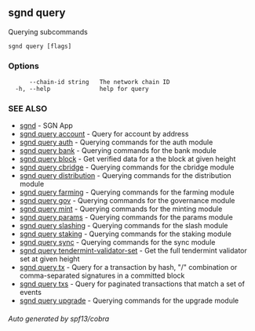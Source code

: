 ## sgnd query

Querying subcommands

```
sgnd query [flags]
```

### Options

```
      --chain-id string   The network chain ID
  -h, --help              help for query
```

### SEE ALSO

* [sgnd](sgnd.md)	 - SGN App
* [sgnd query account](sgnd_query_account.md)	 - Query for account by address
* [sgnd query auth](sgnd_query_auth.md)	 - Querying commands for the auth module
* [sgnd query bank](sgnd_query_bank.md)	 - Querying commands for the bank module
* [sgnd query block](sgnd_query_block.md)	 - Get verified data for a the block at given height
* [sgnd query cbridge](sgnd_query_cbridge.md)	 - Querying commands for the cbridge module
* [sgnd query distribution](sgnd_query_distribution.md)	 - Querying commands for the distribution module
* [sgnd query farming](sgnd_query_farming.md)	 - Querying commands for the farming module
* [sgnd query gov](sgnd_query_gov.md)	 - Querying commands for the governance module
* [sgnd query mint](sgnd_query_mint.md)	 - Querying commands for the minting module
* [sgnd query params](sgnd_query_params.md)	 - Querying commands for the params module
* [sgnd query slashing](sgnd_query_slashing.md)	 - Querying commands for the slash module
* [sgnd query staking](sgnd_query_staking.md)	 - Querying commands for the staking module
* [sgnd query sync](sgnd_query_sync.md)	 - Querying commands for the sync module
* [sgnd query tendermint-validator-set](sgnd_query_tendermint-validator-set.md)	 - Get the full tendermint validator set at given height
* [sgnd query tx](sgnd_query_tx.md)	 - Query for a transaction by hash, "<addr>/<seq>" combination or comma-separated signatures in a committed block
* [sgnd query txs](sgnd_query_txs.md)	 - Query for paginated transactions that match a set of events
* [sgnd query upgrade](sgnd_query_upgrade.md)	 - Querying commands for the upgrade module

###### Auto generated by spf13/cobra

